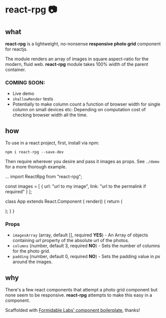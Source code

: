 react-rpg :camera:
===========================

## what
**react-rpg** is a lightweight, no-nonsense **responsive photo grid** component for reactjs.

The module renders an array of images in square aspect-ratio for the modern, fluid web. **react-rpg** module takes 100% width of the parent container.

### COMING SOON:
- Live demo
- `shallowRender` tests
- Potentially to make column count a function of browser width for single column on small devices etc: Depending on computation cost of checking browser width all the time.

## how

To use in a react project, first, install via npm:

`npm i react-rpg --save-dev`

Then require wherever you desire and pass it images as props. See `./demo` for a more thorough example.

  ...
  import ReactRpg from "react-rpg";
  
  const images = [
    {
      url: "url to my image",
      link: "url to the permalink if required"
    }
  ];
  
  
  class App extends React.Component {
    render() {
      return (
        <div className="myApp">
          <ReactRpg imagesArray={images} columns={3} padding={10} />
        </div>
      );
    }
  }

### Props
- `imagesArray` (array, default [], required **YES**) - An Array of objects containing *url* property of the absolute url of the photos.
- `columns` (number, default 3, required **NO**) - Sets the number of columns for the photo grid.
- `padding` (number, default 0, required **NO**) - Sets the padding value in *px* around the images.

## why

There's a few react components that attempt a photo grid component but none seem to be responsive. **react-rpg** attempts to make this easy in a component.

Scaffolded with [Formidable Labs' component boilerplate](https://github.com/FormidableLabs/formidable-react-component-boilerplate), thanks!

